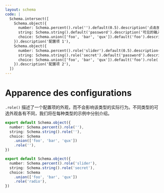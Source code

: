 ```yaml
---
layout: schema
code: |
  Schema.intersect([
    Schema.object({
      number: Schema.percent().role('').default(0.5).description('点击按钮修改数值。'),
      string: Schema.string().default('password').description('可见的输入框。'),
      choice: Schema.union(['foo', 'bar', 'qux']).default('foo').description('从选择器中取值。'),
    }).description('配置项 1'),
    Schema.object({
      number: Schema.percent().role('slider').default(0.5).description('拖动滑块修改数值。'),
      string: Schema.string().role('secret').default('password').description('隐藏的密码框。'),
      choice: Schema.union(['foo', 'bar', 'qux']).default('foo').role('radio').description('从单选框中取值。'),
    }).description('配置项 2'),
  ])
---
```


# Apparence des configurations

`.role()` 描述了一个配置项的外观，而不会影响该类型的实际行为。不同类型的可选外观各有不同，我们将在每种类型的示例中分别介绍。

```ts
export default Schema.object({
  number: Schema.percent().role(''),
  string: Schema.string().role(''),
  choice: Schema
    .union(['foo', 'bar', 'qux'])
    .role(''),
})
```

```ts
export default Schema.object({
  number: Schema.percent().role('slider'),
  string: Schema.string().role('secret'),
  choice: Schema
    .union(['foo', 'bar', 'qux'])
    .role('radio'),
})
```
